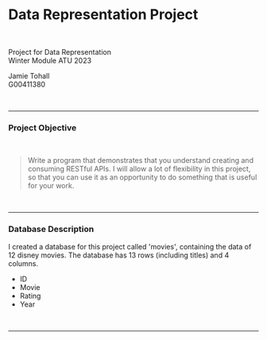   
# Data Representation Project

<br/>

Project for Data Representation<br/>
Winter Module ATU 2023

Jamie Tohall<br/>
G00411380

<br/>

***

### Project Objective

<br/>

> Write a program that demonstrates that you understand creating and consuming RESTful APIs. I will allow a lot of flexibility in this project, 
> so that you can use it as an opportunity to do something that is useful for your work. 

<br/>

***

### Database Description

I created a database for this project called 'movies', containing the data of 12 disney movies. The database has 13 rows (including titles) and 4 columns.

* ID
* Movie
* Rating
* Year

<br/>

***


